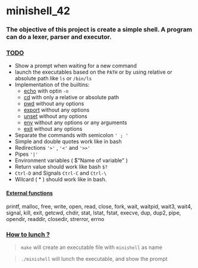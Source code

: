 # minishell_42

### The objective of this project is create a simple shell. A program can do a lexer, parser and executor.

### [TODO](#TODO)
    
* Show a prompt when waiting for a new command
* launch the executables based on the ``PATH`` or by using relative or absolute path like ``ls`` or ``/bin/ls``
* Implementation of the builtins:
    - [echo](#echo) with optin ``-n``
    - [cd](#cd) with only a relative or absolute path
    - [pwd](#pwd) without any options
    - [export](#export) without any options
    - [unset](#unset) without any options
    - [env](#env) without any options or any arguments
    - [exit](#exit) without any options
* Separate the commands with semicolon ``' ; '``
* Simple and double quotes work like in bash
* Redirections ``'>'`` , ``'<'`` and ``'>>'``
* Pipes ``'|'``
* Environment variables ( $"Name of variable" )
* Return value should work like bash ``$?``
* ``Ctrl-D`` and Signals ``Ctrl-C`` and ``Ctrl-\``
* Wilcard ( * ) should work like in bash.

#### [External functions]()

printf, malloc, free, write, open, read, close,
fork, wait, waitpid, wait3, wait4, signal, kill,
exit, getcwd, chdir, stat, lstat, fstat, execve,
dup, dup2, pipe, opendir, readdir, closedir,
strerror, errno

### [How to lunch ?]()

> ```make```  will create an executable file with ``minishell`` as name

> ``./minishell`` will lunch the executable, and show the prompt





<!-- <p align="center"> -->
  <!-- <img src="https://i.imgur.com/En13A7p.png" width="100%" /> -->
<!-- </p> -->
